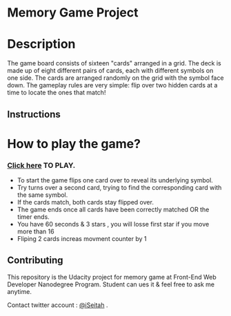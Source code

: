# Memory Game Project

# Description

The game board consists of sixteen "cards" arranged in a grid. The deck is made up of eight different pairs of cards, each with different symbols on one side. The cards are arranged randomly on the grid with the symbol face down. The gameplay rules are very simple: flip over two hidden cards at a time to locate the ones that match!
## Instructions

# How to play the game?
### [Click here](https://iseitah.github.io/memory-game/) TO PLAY.

- To start the game flips one card over to reveal its underlying symbol.
- Try turns over a second card, trying to find the corresponding card with the same symbol.
- If the cards match, both cards stay flipped over.
- The game ends once all cards have been correctly matched OR the timer ends.
- You have 60 seconds & 3 stars , you will losse first star if you move more than 16
- Fliping 2 cards increas movment counter by 1

## Contributing

This repository is the Udacity project for memory game at Front-End Web Developer Nanodegree Program.
Student can ues it & feel free to ask me anytime. 

Contact twitter account : [@iSeitah](https://twitter.com/iSeitah) .
